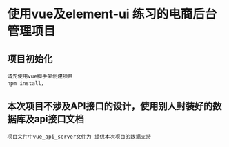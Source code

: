 # 使用vue及element-ui 练习的电商后台管理项目


## 项目初始化
```
请先使用vue脚手架创建项目
npm install，
```
## 本次项目不涉及API接口的设计，使用别人封装好的数据库及api接口文档
```
项目文件中vue_api_server文件为 提供本次项目的数据支持
```
